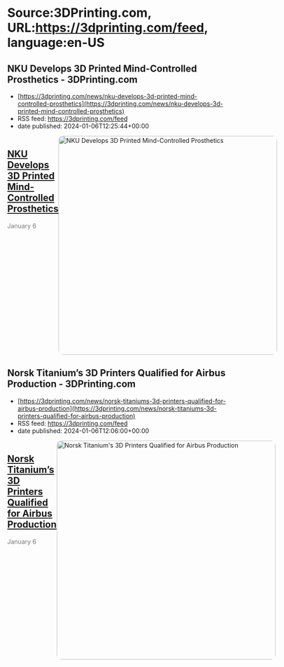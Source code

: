 # Source:3DPrinting.com, URL:https://3dprinting.com/feed, language:en-US

## NKU Develops 3D Printed Mind-Controlled Prosthetics - 3DPrinting.com
 - [https://3dprinting.com/news/nku-develops-3d-printed-mind-controlled-prosthetics](https://3dprinting.com/news/nku-develops-3d-printed-mind-controlled-prosthetics)
 - RSS feed: https://3dprinting.com/feed
 - date published: 2024-01-06T12:25:44+00:00

<div style="display: flex;"><div><h2><a href="https://3dprinting.com/news/nku-develops-3d-printed-mind-controlled-prosthetics/" target="_blank">NKU Develops 3D Printed Mind-Controlled Prosthetics</a></h2><span style="color: #777; font-size: 14px; margin-top: auto;">January 6</span></div><div><img alt="NKU Develops 3D Printed Mind-Controlled Prosthetics" class="attachment-singular-featured-thumb size-singular-featured-thumb wp-post-image" height="500" src="https://3dprinting.com/wp-content/uploads/image2-137-500x500.png" style="border-radius: 10px; overflow: hidden;" width="500" /></div></div>

## Norsk Titanium’s 3D Printers Qualified for Airbus Production - 3DPrinting.com
 - [https://3dprinting.com/news/norsk-titaniums-3d-printers-qualified-for-airbus-production](https://3dprinting.com/news/norsk-titaniums-3d-printers-qualified-for-airbus-production)
 - RSS feed: https://3dprinting.com/feed
 - date published: 2024-01-06T12:06:00+00:00

<div style="display: flex;"><div><h2><a href="https://3dprinting.com/news/norsk-titaniums-3d-printers-qualified-for-airbus-production/" target="_blank">Norsk Titanium&#8217;s 3D Printers Qualified for Airbus Production</a></h2><span style="color: #777; font-size: 14px; margin-top: auto;">January 6</span></div><div><img alt="Norsk Titanium&#039;s 3D Printers Qualified for Airbus Production" class="attachment-singular-featured-thumb size-singular-featured-thumb wp-post-image" height="500" src="https://3dprinting.com/wp-content/uploads/image5-32-500x500.png" style="border-radius: 10px; overflow: hidden;" width="500" /></div></div>

